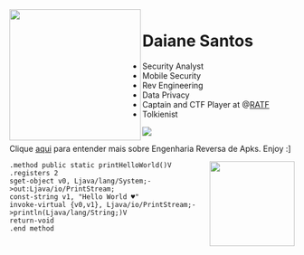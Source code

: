 <img align="left" height="232" src="https://user-images.githubusercontent.com/37185061/95494966-20243700-0975-11eb-84c8-cd4ac47809c1.png"/>

# Daiane Santos 

* Security Analyst 
* Mobile Security 
* Rev Engineering 
* Data Privacy 
* Captain and CTF Player at @[RATF](https://twitter.com/RATF_CTFTEAM)
* Tolkienist 

![](https://komarev.com/ghpvc/?username=wh0isdxk&color=ee959e)

Clique [aqui](https://wh0isdxk.github.io/) para entender mais sobre Engenharia Reversa de Apks. Enjoy :] 

<img align="right" height="150" src="https://media.giphy.com/media/SwgDtzpB3XVVowp19v/giphy.gif"/>

    .method public static printHelloWorld()V
    .registers 2
    sget-object v0, Ljava/lang/System;->out:Ljava/io/PrintStream;
    const-string v1, "Hello World ♥"
    invoke-virtual {v0,v1}, Ljava/io/PrintStream;->println(Ljava/lang/String;)V
    return-void
    .end method


